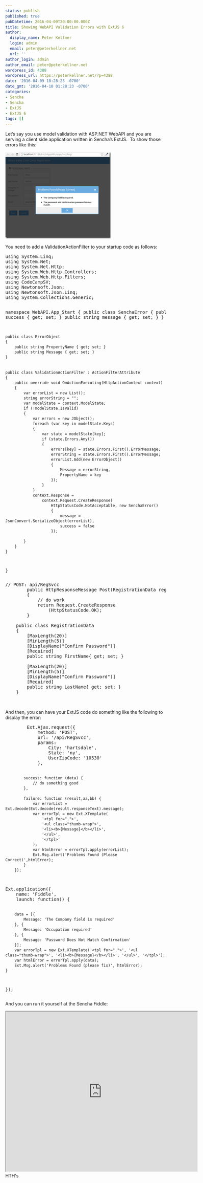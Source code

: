 ```yaml
---
status: publish
published: true
pubDatetime: 2016-04-09T20:00:00.000Z
title: Showing WebAPI Validation Errors with ExtJS 6
author:
  display_name: Peter Kellner
  login: admin
  email: peter@peterkellner.net
  url: ''
author_login: admin
author_email: peter@peterkellner.net
wordpress_id: 4388
wordpress_url: https://peterkellner.net/?p=4388
date: '2016-04-09 18:28:23 -0700'
date_gmt: '2016-04-10 01:28:23 -0700'
categories:
- Sencha
- Sencha
- ExtJS
- ExtJS 6
tags: []
---
```

<p>Let’s say you use model validation with ASP.NET WebAPI and you are serving a client side application written in Sencha’s ExtJS.  To show those errors like this:</p>
<p><a href="/wp/wp-content/uploads/2016/04/image.png"><img style="display: inline; border: 0px;" title="image" src="/wp/wp-content/uploads/2016/04/image_thumb.png" alt="image" width="331" height="271" border="0" /></a></p>
<p>You need to add a ValidationActionFilter to your startup code as follows:</p>
<pre lang="c#">using System.Linq;
using System.Net;
using System.Net.Http;
using System.Web.Http.Controllers;
using System.Web.Http.Filters;
using CodeCampSV;
using Newtonsoft.Json;
using Newtonsoft.Json.Linq;
using System.Collections.Generic;

namespace WebAPI.App_Start
{
    public class SenchaError
    {
        public bool success { get; set; }
        public string message { get; set; }
    }

    public class ErrorObject
    {
        public string PropertyName { get; set; }
        public string Message { get; set; }
    }


    public class ValidationActionFilter : ActionFilterAttribute 
    { 
        public override void OnActionExecuting(HttpActionContext context)
        {
            var errorList = new List();
            string errorString = "";
            var modelState = context.ModelState;
            if (!modelState.IsValid)
            {
                var errors = new JObject();
                foreach (var key in modelState.Keys)
                {
                    var state = modelState[key];
                    if (state.Errors.Any())
                    {
                        errors[key] = state.Errors.First().ErrorMessage;
                        errorString = state.Errors.First().ErrorMessage;
                        errorList.Add(new ErrorObject()
                        {
                            Message = errorString,
                            PropertyName = key
                        });
                    }
                }
                context.Response =
                    context.Request.CreateResponse(
                        HttpStatusCode.NotAcceptable, new SenchaError()
                        {
                            message = JsonConvert.SerializeObject(errorList),
                            success = false
                        });

            }
        } 
    }
}
</pre>
<pre lang="c#">
// POST: api/RegSvcc
        public HttpResponseMessage Post(RegistrationData registrationData)
        {
            // do work
            return Request.CreateResponse
                (HttpStatusCode.OK);
        }

    public class RegistrationData
    {
        [MaxLength(20)]
        [MinLength(5)]
        [DisplayName("Confirm Password")]
        [Required]
        public string FirstName{ get; set; }

        [MaxLength(20)]
        [MinLength(5)]
        [DisplayName("Confirm Password")]
        [Required]
        public string LastName{ get; set; }
    }


</pre>
<p>
And then, you can have your ExtJS code do something like the following to display the error:</p>
<pre lang="js">
        Ext.Ajax.request({
            method: 'POST',
            url: '/api/RegSvcc',
            params: 
                City: 'hartsdale',
                State: 'ny',
                UserZipCode: '10530'
            },

            success: function (data) {
                // do something good
            },

            failure: function (result,aa,bb) {
                var errorList = Ext.decode(Ext.decode(result.responseText).message);
                var errorTpl = new Ext.XTemplate(
                    '<tpl for=".">',
                    '<ul class="thumb-wrap">',
                    '<li><b>{Message}</b></li>',
                    '</ul>',
                    '</tpl>'
                );
                var htmlError = errorTpl.apply(errorList);
                Ext.Msg.alert('Problems Found (Please Correct)',htmlError);
            }
        });
</pre>
<pre lang="js">
Ext.application({
    name: 'Fiddle',
    launch: function() {

        data = [{
            Message: 'The Company field is required'
        }, {
            Message: 'Occupation required'
        }, {
            Message: 'Password Does Not Match Confirmation'
        }];
        var errorTpl = new Ext.XTemplate('<tpl for=".">', '<ul class="thumb-wrap">', '<li><b>{Message}</b></li>', '</ul>', '</tpl>');
        var htmlError = errorTpl.apply(data);
        Ext.Msg.alert('Problems Found (please fix)', htmlError);
    }
});
</pre>
<p>And you can run it yourself at the Sencha Fiddle:</p>
<p><iframe width="600" height="500" src="https://fiddle.sencha.com/fiddle/18eh"></iframe> HTH's</p>
